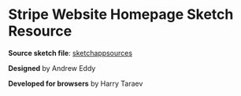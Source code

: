 # Stripe Website Homepage Sketch Resource

**Source sketch file**: [sketchappsources](https://www.sketchappsources.com/free-source/2335-stripe-website-homepage-sketch-freebie-resource.html)

**Designed** by Andrew Eddy

**Developed for browsers** by Harry Taraev
